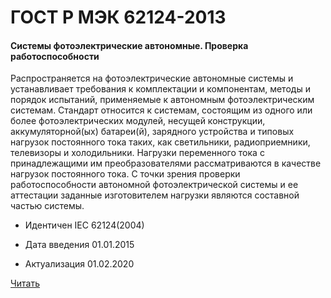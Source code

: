 # ГОСТ Р МЭК 62124-2013

#### Системы фотоэлектрические автономные. Проверка работоспособности 

Распространяется на фотоэлектрические автономные системы и устанавливает требования к комплектации и компонентам, методы и порядок испытаний, применяемые к автономным фотоэлектрическим системам. Стандарт относится к системам, состоящим из одного или более фотоэлектрических модулей, несущей конструкции, аккумуляторной(ых) батареи(й), зарядного устройства и типовых нагрузок постоянного тока таких, как светильники, радиоприемники, телевизоры и холодильники. Нагрузки переменного тока с принадлежащими им преобразователями рассматриваются в качестве нагрузок постоянного тока. С точки зрения проверки работоспособности автономной фотоэлектрической системы и ее аттестации заданные изготовителем нагрузки являются составной частью системы.

- Идентичен IEC 62124(2004)

- Дата введения	01.01.2015
- Актуализация	01.02.2020

<a href="~/files/МЭК 62124-2013.pdf" onclick="openPdf('МЭК 62124-2013.pdf', 'application/pdf');">Читать</a>